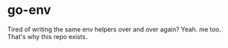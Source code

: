 # go-env

Tired of writing the same env helpers over and over again? Yeah. me too. That's
why this repo exists. 
